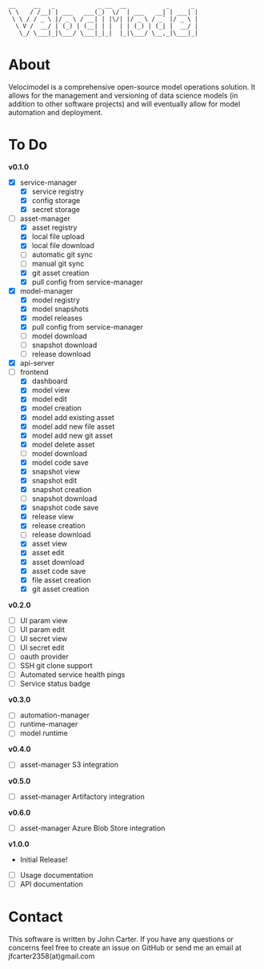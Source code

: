 ```
__     __   _            _ __  __           _      _
\ \   / /__| | ___   ___(_)  \/  | ___   __| | ___| |
 \ \ / / _ \ |/ _ \ / __| | |\/| |/ _ \ / _` |/ _ \ |
  \ V /  __/ | (_) | (__| | |  | | (_) | (_| |  __/ |
   \_/ \___|_|\___/ \___|_|_|  |_|\___/ \__,_|\___|_|
```

# About

Velocimodel is a comprehensive open-source model operations solution. It allows for the management and versioning of data science models (in addition to other software projects) and will eventually allow for model automation and deployment.

# To Do

**v0.1.0**

- [x] service-manager
   - [x] service registry
   - [x] config storage
   - [x] secret storage
- [ ] asset-manager
   - [x] asset registry
   - [x] local file upload
   - [x] local file download
   - [ ] automatic git sync
   - [ ] manual git sync
   - [x] git asset creation
   - [x] pull config from service-manager
- [x] model-manager
   - [x] model registry
   - [x] model snapshots
   - [x] model releases
   - [x] pull config from service-manager
   - [ ] model download
   - [ ] snapshot download
   - [ ] release download
- [x] api-server
- [ ] frontend
   - [x] dashboard
   - [x] model view
   - [x] model edit
   - [x] model creation
   - [x] model add existing asset
   - [x] model add new file asset
   - [x] model add new git asset
   - [x] model delete asset
   - [ ] model download
   - [x] model code save
   - [x] snapshot view
   - [x] snapshot edit
   - [x] snapshot creation
   - [ ] snapshot download
   - [x] snapshot code save
   - [x] release view
   - [x] release creation
   - [ ] release download
   - [x] asset view
   - [x] asset edit
   - [x] asset download
   - [x] asset code save
   - [x] file asset creation
   - [x] git asset creation

**v0.2.0**

- [ ] UI param view
- [ ] UI param edit
- [ ] UI secret view
- [ ] UI secret edit
- [ ] oauth provider
- [ ] SSH git clone support
- [ ] Automated service health pings
- [ ] Service status badge

**v0.3.0**

- [ ] automation-manager
- [ ] runtime-manager
- [ ] model runtime

**v0.4.0**

- [ ] asset-manager S3 integration

**v0.5.0**

- [ ] asset-manager Artifactory integration

**v0.6.0**

- [ ] asset-manager Azure Blob Store integration

**v1.0.0**

- Initial Release!
- [ ] Usage documentation
- [ ] API documentation

# Contact

This software is written by John Carter. If you have any questions or concerns feel free to create an issue on GitHub or send me an email at jfcarter2358(at)gmail.com

